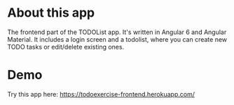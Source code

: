 # About this app

The frontend part of the TODOList app. It's written in Angular 6 and Angular Material. It includes a login screen and a todolist, where you can create new TODO tasks or edit/delete existing ones.

# Demo

Try this app here: https://todoexercise-frontend.herokuapp.com/


